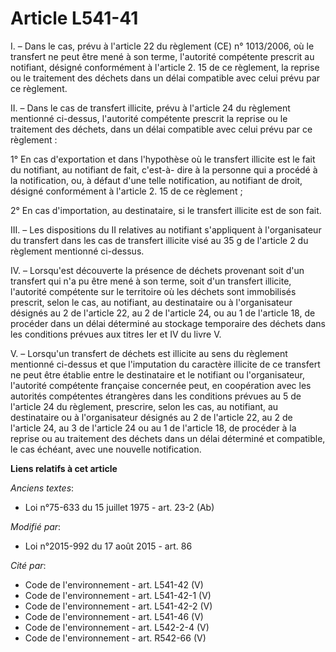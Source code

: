 # Article L541-41

I. – Dans le cas, prévu à l'article 22 du règlement (CE) n° 1013/2006, où le transfert ne peut être mené à son terme,
l'autorité compétente prescrit au notifiant, désigné conformément à l'article 2. 15 de ce règlement, la reprise ou le
traitement des déchets dans un délai compatible avec celui prévu par ce règlement.

II. – Dans le cas de transfert illicite, prévu à l'article 24 du règlement mentionné ci-dessus, l'autorité compétente
prescrit la reprise ou le traitement des déchets, dans un délai compatible avec celui prévu par ce règlement :

1° En cas d'exportation et dans l'hypothèse où le transfert illicite est le fait du notifiant, au notifiant de fait, c'est-à-
dire à la personne qui a procédé à la notification, ou, à défaut d'une telle notification, au notifiant de droit, désigné
conformément à l'article 2. 15 de ce règlement ;

2° En cas d'importation, au destinataire, si le transfert illicite est de son fait.

III. – Les dispositions du II relatives au notifiant s'appliquent à l'organisateur du transfert dans les cas de transfert
illicite visé au 35 g de l'article 2 du règlement mentionné ci-dessus.

IV. – Lorsqu'est découverte la présence de déchets provenant soit d'un transfert qui n'a pu être mené à son terme, soit d'un
transfert illicite, l'autorité compétente sur le territoire où les déchets sont immobilisés prescrit, selon le cas, au
notifiant, au destinataire ou à l'organisateur désignés au 2 de l'article 22, au 2 de l'article 24, ou au 1 de l'article 18,
de procéder dans un délai déterminé au stockage temporaire des déchets dans les conditions prévues aux titres Ier et IV du
livre V.

V. – Lorsqu'un transfert de déchets est illicite au sens du règlement mentionné ci-dessus et que l'imputation du caractère
illicite de ce transfert ne peut être établie entre le destinataire et le notifiant ou l'organisateur, l'autorité compétente
française concernée peut, en coopération avec les autorités compétentes étrangères dans les conditions prévues au 5 de
l'article 24 du règlement, prescrire, selon les cas, au notifiant, au destinataire ou à l'organisateur désignés au 2 de
l'article 22, au 2 de l'article 24, au 3 de l'article 24 ou au 1 de l'article 18, de procéder à la reprise ou au traitement
des déchets dans un délai déterminé et compatible, le cas échéant, avec une nouvelle notification.

**Liens relatifs à cet article**

_Anciens textes_:

  - Loi n°75-633 du 15 juillet 1975 - art. 23-2 (Ab)

_Modifié par_:

  - Loi n°2015-992 du 17 août 2015 - art. 86

_Cité par_:

  - Code de l'environnement - art. L541-42 (V)
  - Code de l'environnement - art. L541-42-1 (V)
  - Code de l'environnement - art. L541-42-2 (V)
  - Code de l'environnement - art. L541-46 (V)
  - Code de l'environnement - art. L542-2-4 (V)
  - Code de l'environnement - art. R542-66 (V)

